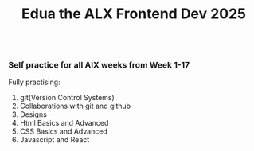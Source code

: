 <h1 align="center">Edua the ALX Frontend Dev 2025</h1>
<br>
<br>
<h3>Self practice for all AlX weeks from Week 1-17</h3>

Fully practising:
1. git(Version Control Systems)
2. Collaborations with git and github
3. Designs
4. Html Basics and Advanced
5. CSS Basics and Advanced
6. Javascript and React